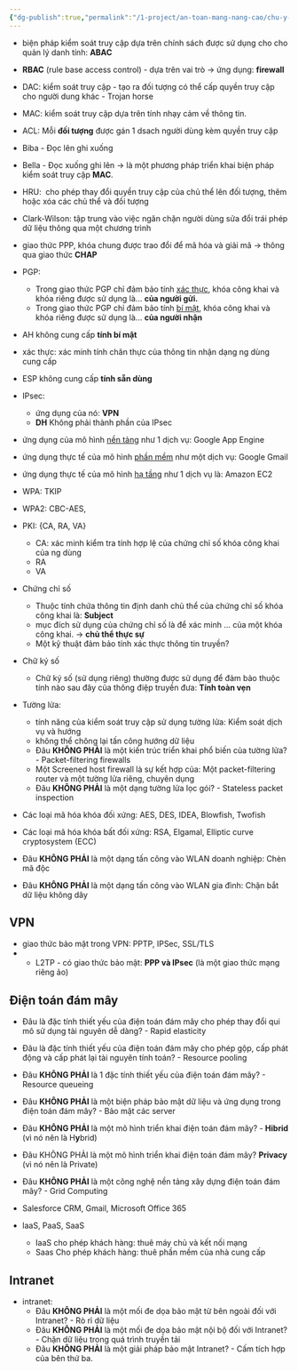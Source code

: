 ```yaml
---
{"dg-publish":true,"permalink":"/1-project/an-toan-mang-nang-cao/chu-y-nhung-cau-sau/","title":"Cheatsheet chương 4","tags":["cheatsheet"],"created":"2025-06-24T20:19:09.235+07:00"}
---
```


- biện pháp kiểm soát truy cập dựa trên chính sách được sử dụng cho cho quản lý danh tính: **ABAC**
- **RBAC** (rule base access control) - dựa trên vai trò →  ứng dụng: **firewall**
- DAC: kiểm soát truy cập - tạo ra đối tượng có thể cấp quyền truy cập cho người dung khác - Trojan horse
- MAC: kiểm soát truy cập dựa trên tính nhạy cảm về thông tin.
- ACL: Mỗi **đối tượng** được gán 1 dsach người dùng kèm quyền truy cập


- Biba - Đọc lên ghi xuống
- Bella - Đọc xuống ghi lên → là một phương pháp triển khai biện pháp kiểm soát truy cập **MAC**.
- HRU:  cho phép thay đổi quyền truy cập của chủ thể lên đối tượng, thêm hoặc xóa các chủ thể và đối tượng
- Clark-Wilson: tập trung vào việc ngăn chặn người dùng sửa đổi trái phép dữ liệu thông qua một chương trình


- giao thức PPP, khóa chung được trao đổi để mã hóa và giải mã → thông qua giao thức **CHAP**
- PGP: 
	- Trong giao thức PGP chỉ đảm bảo tính <u>xác thực</u>, khóa công khai và khóa riêng được sử dụng là...   **của người gửi.**
	- Trong giao thức PGP chỉ đảm bảo tính <u>bí mật</u>, khóa công khai và khóa riêng được sử dụng là... **của người nhận**


- AH không cung cấp **tính bí mật**
- xác thực: xác minh tính chân thực của thông tin nhận dạng ng dùng cung cấp 
- ESP không cung cấp **tính sẵn dùng**
- IPsec:
	- ứng dụng của nó: **VPN**
	- **DH** Không phải thành phần của IPsec

- ứng dụng của mô hình <u>nền tảng</u> như 1 dịch vụ: Google App Engine
- ứng dụng thực tế của mô hình <u>phần mềm</u> như một dịch vụ: Google Gmail
- ứng dụng thực tế của mô hình <u>hạ tầng</u> như 1 dịch vụ là: Amazon EC2

- WPA: TKIP
- WPA2: CBC-AES,


- PKI: {CA, RA, VA}
	- CA: xác minh kiểm tra tính hợp lệ của chứng chỉ số khóa công khai của ng dùng
	- RA
	- VA

- Chứng chỉ số
	- Thuộc tính chứa thông tin định danh chủ thể của chứng chỉ số khóa công khai là: **Subject**
	- mục đích sử dụng của chứng chỉ số là để xác minh ... của một khóa công khai. →  **chủ thể thực sự**
	- Một kỹ thuật đảm bảo tính xác thực thông tin truyền?

- Chữ ký số
	- Chữ ký số (sử dụng riêng) thường được sử dụng để đảm bảo thuộc tính nào sau đây của thông điệp truyền đưa:   **Tính toàn vẹn**


- Tường lửa:
	- tính năng của kiểm soát truy cập sử dụng tường lửa:  Kiểm soát dịch vụ và hướng
	- không thể chông lại tấn công hướng dữ liệu
	- Đâu **KHÔNG PHẢI** là một kiến trúc triển khai phổ biến của tường lửa? - Packet-filtering firewalls
	- Một Screened host firewall là sự kết hợp của: Một packet-filtering router và một tường lửa riêng, chuyên dụng
	- Đâu **KHÔNG PHẢI** là một dạng tường lửa lọc gói? - Stateless packet inspection

- Các loại mã hóa khóa đối xứng: AES, DES, IDEA, Blowfish, Twofish
- Các loại mã hóa khóa bất đối xứng: RSA, Elgamal, Elliptic curve cryptosystem (ECC)

- Đâu **KHÔNG PHẢI** là một dạng tấn công vào WLAN doanh nghiệp: Chèn mã độc
- Đâu **KHÔNG PHẢI** là một dạng tấn công vào WLAN gia đình: Chặn bắt dữ liệu không dây
## VPN

- giao thức bảo mật trong VPN: PPTP, IPSec, SSL/TLS
- - L2TP - có giao thức bảo mật: **PPP và IPsec** (là một giao thức mạng riêng ảo)
## Điện toán đám mây
- Đâu là đặc tính thiết yếu của điện toán đám mây cho phép thay đổi qui mô sử dụng tài nguyên dễ dàng? - Rapid elasticity
- Đâu là đặc tính thiết yếu của điện toán đám mây cho phép gộp, cấp phát động và cấp phát lại tài nguyên tính toán? - Resource pooling
- Đâu **KHÔNG PHẢI** là 1 đặc tính thiết yếu của điện toán đám mây? - Resource queueing

- Đâu **KHÔNG PHẢI** là một biện pháp bảo mật dữ liệu và ứng dụng trong điện toán đám mây? - Bảo mật các server

- Đâu **KHÔNG PHẢI** là một mô hình triển khai điện toán đám mây? - **Hibrid** (vì nó nên là H**y**brid)
- Đâu KHÔNG PHẢI là một mô hình triển khai điện toán đám mây? **Privacy** (vì nó nên là Private)

- Đâu **KHÔNG PHẢI** là một công nghệ nền tảng xây dựng điện toán đám mây? - Grid Computing
-  Salesforce CRM, Gmail, Microsoft Office 365
-   laaS, PaaS, SaaS
	- IaaS cho phép khách hàng: thuê máy chủ và kết nối mạng
	- Saas Cho phép khách hàng: thuê phần mềm của nhà cung cấp





## Intranet
- intranet:
	- Đâu **KHÔNG PHẢI** là một mối đe dọa bảo mật từ bên ngoài đối với Intranet?  - Rò rỉ dữ liệu
	- Đâu **KHÔNG PHẢI** là một mối đe dọa bảo mật nội bộ đối với Intranet? - Chặn dữ liệu trong quá trình truyền tải
	- Đâu **KHÔNG PHẢI** là một giải pháp bảo mật Intranet? -  Cấm tích hợp của bên thứ ba.